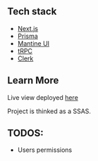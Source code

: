 ## Tech stack

- [Next.js](https://nextjs.org)
- [Prisma](https://prisma.io)
- [Mantine UI](https://mantine.dev/)
- [tRPC](https://trpc.io)
- [Clerk](https://clerk.com/)

## Learn More

Live view deployed [here](https://boludo.restidy.com/menu/)

Project is thinked as a SSAS.

## TODOS:

- Users permissions
